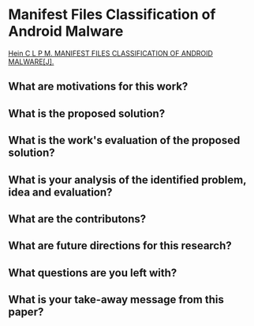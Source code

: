 # Manifest Files Classification of Android Malware

[Hein C L P M. MANIFEST FILES CLASSIFICATION OF ANDROID MALWARE[J].](http://icmr.crru.ac.th/Journal/Journal%204/9%20Manifest%20Files%20Classification%20of%20Android%20Malware.pdf)

## What are motivations for this work?
## What is the proposed solution?
## What is the work's evaluation of the proposed solution?
## What is your analysis of the identified problem, idea and evaluation?
## What are the contributons?
## What are future directions for this research?
## What questions are you left with?
## What is your take-away message from this paper?
